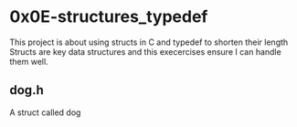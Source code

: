 # 0x0E-structures_typedef
This project is about using structs in C and typedef to shorten their length
Structs are key data structures and this execercises ensure I can handle them well.
## dog.h
A struct called dog
